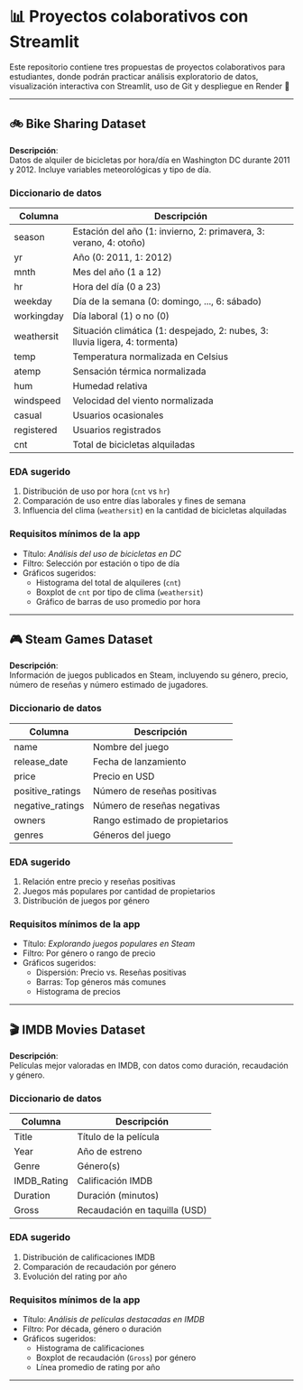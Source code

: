 # 📊 Proyectos colaborativos con Streamlit

Este repositorio contiene tres propuestas de proyectos colaborativos para estudiantes, donde podrán practicar análisis exploratorio de datos, visualización interactiva con Streamlit, uso de Git y despliegue en Render 🚀

---

## 🚲 Bike Sharing Dataset

**Descripción**:  
Datos de alquiler de bicicletas por hora/día en Washington DC durante 2011 y 2012. Incluye variables meteorológicas y tipo de día.

### Diccionario de datos

| Columna       | Descripción                                                                 |
|---------------|------------------------------------------------------------------------------|
| season        | Estación del año (1: invierno, 2: primavera, 3: verano, 4: otoño)            |
| yr            | Año (0: 2011, 1: 2012)                                                       |
| mnth          | Mes del año (1 a 12)                                                         |
| hr            | Hora del día (0 a 23)                                                        |
| weekday       | Día de la semana (0: domingo, ..., 6: sábado)                                |
| workingday    | Día laboral (1) o no (0)                                                     |
| weathersit    | Situación climática (1: despejado, 2: nubes, 3: lluvia ligera, 4: tormenta)  |
| temp          | Temperatura normalizada en Celsius                                           |
| atemp         | Sensación térmica normalizada                                                |
| hum           | Humedad relativa                                                             |
| windspeed     | Velocidad del viento normalizada                                             |
| casual        | Usuarios ocasionales                                                         |
| registered    | Usuarios registrados                                                         |
| cnt           | Total de bicicletas alquiladas                                               |

### EDA sugerido

1. Distribución de uso por hora (`cnt` vs `hr`)
2. Comparación de uso entre días laborales y fines de semana
3. Influencia del clima (`weathersit`) en la cantidad de bicicletas alquiladas

### Requisitos mínimos de la app

* Título: *Análisis del uso de bicicletas en DC*
* Filtro: Selección por estación o tipo de día
* Gráficos sugeridos:
  - Histograma del total de alquileres (`cnt`)
  - Boxplot de `cnt` por tipo de clima (`weathersit`)
  - Gráfico de barras de uso promedio por hora

---

## 🎮 Steam Games Dataset

**Descripción**:  
Información de juegos publicados en Steam, incluyendo su género, precio, número de reseñas y número estimado de jugadores.

### Diccionario de datos

| Columna           | Descripción                                 |
|-------------------|----------------------------------------------|
| name              | Nombre del juego                             |
| release_date      | Fecha de lanzamiento                         |
| price             | Precio en USD                                |
| positive_ratings  | Número de reseñas positivas                  |
| negative_ratings  | Número de reseñas negativas                  |
| owners            | Rango estimado de propietarios               |
| genres            | Géneros del juego                            |

### EDA sugerido

1. Relación entre precio y reseñas positivas
2. Juegos más populares por cantidad de propietarios
3. Distribución de juegos por género

### Requisitos mínimos de la app

* Título: *Explorando juegos populares en Steam*
* Filtro: Por género o rango de precio
* Gráficos sugeridos:
  - Dispersión: Precio vs. Reseñas positivas
  - Barras: Top géneros más comunes
  - Histograma de precios

---

## 🎬 IMDB Movies Dataset

**Descripción**:  
Películas mejor valoradas en IMDB, con datos como duración, recaudación y género.

### Diccionario de datos

| Columna       | Descripción                   |
|---------------|-------------------------------|
| Title         | Título de la película         |
| Year          | Año de estreno                |
| Genre         | Género(s)                     |
| IMDB_Rating   | Calificación IMDB             |
| Duration      | Duración (minutos)            |
| Gross         | Recaudación en taquilla (USD) |

### EDA sugerido

1. Distribución de calificaciones IMDB
2. Comparación de recaudación por género
3. Evolución del rating por año

### Requisitos mínimos de la app

* Título: *Análisis de películas destacadas en IMDB*
* Filtro: Por década, género o duración
* Gráficos sugeridos:
  - Histograma de calificaciones
  - Boxplot de recaudación (`Gross`) por género
  - Línea promedio de rating por año

---
